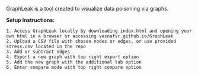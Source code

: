 GraphLeak is a tool created to visualize data poisoning via graphs. 

**Setup Instructions:**

	1. Access GraphLeak locally by downloading index.html and opening your own html in a browser or accessing vesnafvr.github.io/GraphLeak
	2. Upload a CSV file with chosen nodes or edges, or use provided stress.csv located in the repo
	3. Add or subtract edges
	4. Export a new graph with top right export option
 	5. Add the new graph with the additional tab option
	6. Enter compare mode with top right compare option
  
